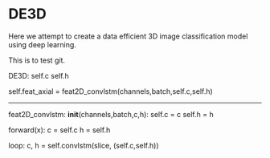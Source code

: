 # DE3D
Here we attempt to create a data efficient 3D image classification model using deep learning.

This is to test git.

DE3D:
self.c 
self.h 

self.feat_axial = feat2D_convlstm(channels,batch,self.c,self.h)

-----------

feat2D_convlstm:
__init__(channels,batch,c,h):
self.c = c
self.h = h

forward(x):
c = self.c
h = self.h

loop:
 c, h = self.convlstm(slice, (self.c,self.h))